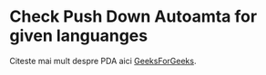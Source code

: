 # Check Push Down Autoamta for given languanges

Citeste mai mult despre PDA aici [GeeksForGeeks](https://www.geeksforgeeks.org/theory-of-computation-pushdown-automata/).

